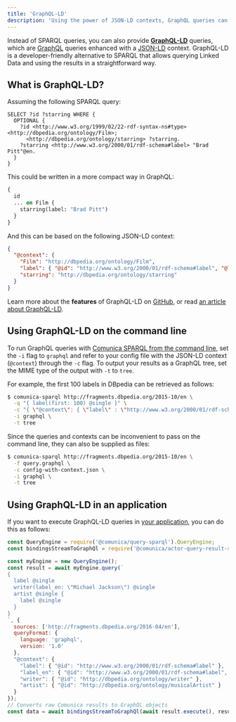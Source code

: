 ```yaml
---
title: 'GraphQL-LD'
description: 'Using the power of JSON-LD contexts, GraphQL queries can be executed by Comunica'
---
```


Instead of SPARQL queries, you can also provide [**GraphQL-LD**](https://github.com/rubensworks/graphql-ld.js) queries,
which are [GraphQL](https://graphql.org/) queries
enhanced with a [JSON-LD](https://json-ld.org/) context.
GraphQL-LD is a developer-friendly alternative to SPARQL that allows querying Linked Data and using the results in a straightforward way.

## What is GraphQL-LD?

Assuming the following SPARQL query:

```sparql
SELECT ?id ?starring WHERE {
  OPTIONAL {
    ?id <http://www.w3.org/1999/02/22-rdf-syntax-ns#type> <http://dbpedia.org/ontology/Film>;
      <http://dbpedia.org/ontology/starring> ?starring.
    ?starring <http://www.w3.org/2000/01/rdf-schema#label> "Brad Pitt"@en.
  }
}
```

This could be written in a more compact way in GraphQL:

```graphql
{
  id
  ... on Film {
    starring(label: "Brad Pitt")
  }
}
```

And this can be based on the following JSON-LD context:

```json
{
  "@context": {
    "Film": "http://dbpedia.org/ontology/Film",
    "label": { "@id": "http://www.w3.org/2000/01/rdf-schema#label", "@language": "en" },
    "starring": "http://dbpedia.org/ontology/starring"
  }
}
```

Learn more about the **features** of GraphQL-LD on [GitHub](https://github.com/rubensworks/GraphQL-LD.js),
or read [an article about GraphQL-LD](https://comunica.github.io/Article-ISWC2018-Demo-GraphQlLD/).

## Using GraphQL-LD on the command line

To run GraphQL queries with [Comunica SPARQL from the command line](/docs/query/getting_started/query_cli/),
set the `-i` flag to `graphql` and refer to your config file with the JSON-LD context (`@context`) through the `-c` flag.
To output your results as a GraphQL tree, set the MIME type of the output with `-t` to `tree`.

For example, the first 100 labels in DBpedia can be retrieved as follows:
```bash
$ comunica-sparql http://fragments.dbpedia.org/2015-10/en \
  -q "{ label(first: 100) @single }" \
  -c "{ \"@context\": { \"label\" : \"http://www.w3.org/2000/01/rdf-schema#label\" } }" \
  -i graphql \
  -t tree
```

Since the queries and contexts can be inconvenient to pass on the command line, they can also be supplied as files:
```bash
$ comunica-sparql http://fragments.dbpedia.org/2015-10/en \
  -f query.graphql \
  -c config-with-context.json \
  -i graphql \
  -t tree
```

## Using GraphQL-LD in an application

If you want to execute GraphQL-LD queries in [your application](/docs/query/getting_started/query_app/),
you can do this as follows:
```javascript
const QueryEngine = require('@comunica/query-sparql').QueryEngine;
const bindingsStreamToGraphQl = require('@comunica/actor-query-result-serialize-tree').bindingsStreamToGraphQl;

const myEngine = new QueryEngine();
const result = await myEngine.query(`
{
  label @single
  writer(label_en: \"Michael Jackson\") @single
  artist @single {
    label @single
  }
}
`, {
  sources: ['http://fragments.dbpedia.org/2016-04/en'],
  queryFormat: {
    language: 'graphql',
    version: '1.0'
  },
  "@context": {
    "label": { "@id": "http://www.w3.org/2000/01/rdf-schema#label" },
    "label_en": { "@id": "http://www.w3.org/2000/01/rdf-schema#label", "@language": "en" },
    "writer": { "@id": "http://dbpedia.org/ontology/writer" },
    "artist": { "@id": "http://dbpedia.org/ontology/musicalArtist" }
  }
});
// Converts raw Comunica results to GraphQL objects
const data = await bindingsStreamToGraphQl(await result.execute(), result.context, {materializeRdfJsTerms: true});
```
